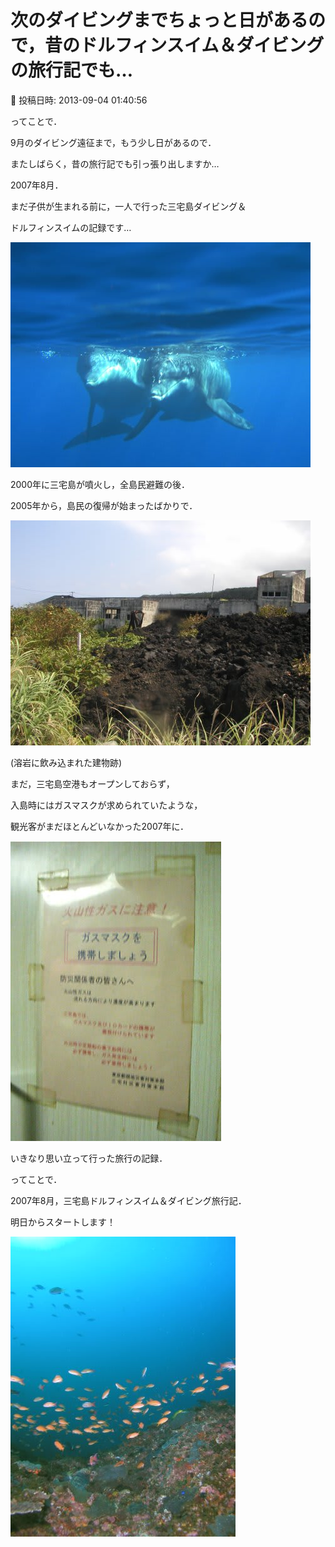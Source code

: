 # 次のダイビングまでちょっと日があるので，昔のドルフィンスイム＆ダイビングの旅行記でも…

📅 投稿日時: 2013-09-04 01:40:56

ってことで．





9月のダイビング遠征まで，もう少し日があるので．


またしばらく，昔の旅行記でも引っ張り出しますか…





2007年8月．


まだ子供が生まれる前に，一人で行った三宅島ダイビング＆


ドルフィンスイムの記録です…




![2bbcba618d63278456def895d9f13731.jpg](images/2bbcba618d63278456def895d9f13731.jpg)







2000年に三宅島が噴火し，全島民避難の後．


2005年から，島民の復帰が始まったばかりで．




![49d914427d154164ccf3e06986443768.jpg](images/49d914427d154164ccf3e06986443768.jpg)




(溶岩に飲み込まれた建物跡)





まだ，三宅島空港もオープンしておらず，


入島時にはガスマスクが求められていたような，


観光客がまだほとんどいなかった2007年に．




![80016e0d6aeda37859be9d4a42e6448f.jpg](images/80016e0d6aeda37859be9d4a42e6448f.jpg)




いきなり思い立って行った旅行の記録．





ってことで．


2007年8月，三宅島ドルフィンスイム＆ダイビング旅行記．


明日からスタートします！




![4443381ce70d230100623578e5a0417d.jpg](images/4443381ce70d230100623578e5a0417d.jpg)
